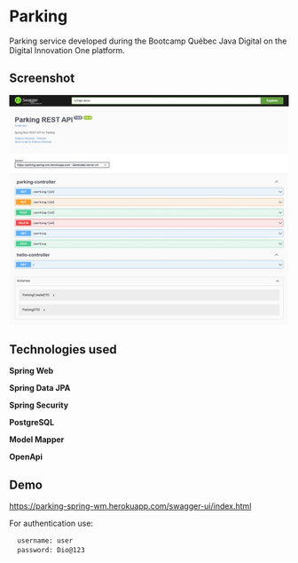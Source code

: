# Parking

Parking service developed during the Bootcamp Québec Java Digital on the Digital Innovation One platform.





## Screenshot

![App Screenshot](https://github.com/WalisonMiranda/DIO-Cloud-Parking/blob/088dde2a75a6474f19a77de5dbe4b2be13e3c4f4/parking.jpeg)





## Technologies used

**Spring Web**

**Spring Data JPA**

**Spring Security**

**PostgreSQL**

**Model Mapper**

**OpenApi**





## Demo

https://parking-spring-wm.herokuapp.com/swagger-ui/index.html

For authentication use:
```bash
  username: user
  password: Dio@123
```

